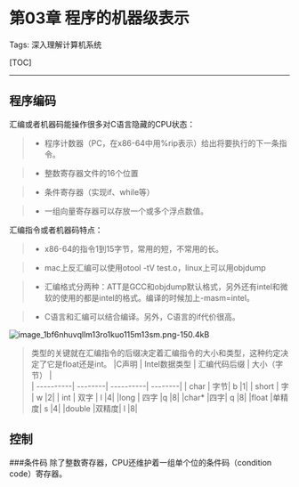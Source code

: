 ﻿# 第03章 程序的机器级表示

Tags: 深入理解计算机系统

[TOC]

---
## 程序编码
汇编或者机器码能操作很多对C语言隐藏的CPU状态：
>* 程序计数器（PC，在x86-64中用%rip表示）给出将要执行的下一条指令。

>* 整数寄存器文件的16个位置

>* 条件寄存器（实现if、while等）

>* 一组向量寄存器可以存放一个或多个浮点数值。

汇编指令或者机器码特点：
>* x86-64的指令1到15字节，常用的短，不常用的长。

>* mac上反汇编可以使用otool -tV test.o，linux上可以用objdump 

>* 汇编格式分两种：ATT是GCC和objdump默认格式，另外还有intel和微软的使用的都是intel的格式。编译的时候加上-masm=intel。

>* C语言和汇编可以结合编译。另外，C语言的if代价很高。

![image_1bf6nhuvqllm13ro1kuo115m13sm.png-150.4kB][2]


> 类型的关键就在汇编指令的后缀决定着汇编指令的大小和类型，这种约定决定了它是float还是int。
|C声明        | Intel数据类型    | 汇编代码后缀        | 大小（字节）   |  
| ----------| --------| ----------| --------| 
| char    |  字节|  b |1|
| short        |   字   | w |2|
| int        |   双字   |  l |4|
|long         | 四字 |q |8|
|char*         |四字| q |8|
|float  |单精度| s |4|
|double |双精度| l |8|

## 控制
###条件码
除了整数寄存器，CPU还维护着一组单个位的条件码（condition code）寄存器。


  [1]: http://static.zybuluo.com/allon6/yzfv9gtjsrji8s0b4p3aihsn/image_1bf6v19m51g921ca71it3129t1nhr13.png
  [2]: http://static.zybuluo.com/allon6/js1wq6rorgfytob2opajes74/image_1bf6nhuvqllm13ro1kuo115m13sm.png